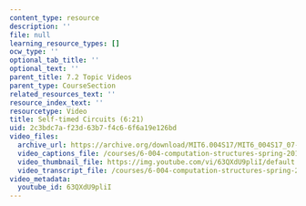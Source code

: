 ```yaml
---
content_type: resource
description: ''
file: null
learning_resource_types: []
ocw_type: ''
optional_tab_title: ''
optional_text: ''
parent_title: 7.2 Topic Videos
parent_type: CourseSection
related_resources_text: ''
resource_index_text: ''
resourcetype: Video
title: Self-timed Circuits (6:21)
uid: 2c3bdc7a-f23d-63b7-f4c6-6f6a19e126bd
video_files:
  archive_url: https://archive.org/download/MIT6.004S17/MIT6_004S17_07-02-05_300k.mp4
  video_captions_file: /courses/6-004-computation-structures-spring-2017/9c33fbee08655fbaaeeca1c229071662_63QXdU9pliI.vtt
  video_thumbnail_file: https://img.youtube.com/vi/63QXdU9pliI/default.jpg
  video_transcript_file: /courses/6-004-computation-structures-spring-2017/5114190e2cbb4e1653a41194a6714bbf_63QXdU9pliI.pdf
video_metadata:
  youtube_id: 63QXdU9pliI
---
```

